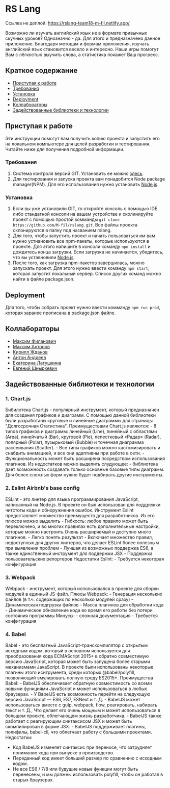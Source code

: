# RS Lang
Ccылка не деплой: https://rslang-team18-m-fil.netlify.app/

Возможно ли изучать английский язык не в формате привычных скучных уроков? Однозначно - да. Для этого и предназначено данное приложение. Благодаря методам и формам приложения, изучать английский язык становится весело и интересно. Наши игры помогут Вам с лёгкостью выучить слова, а статистика покажет Ваш прогресс.

## Краткое содержание
  - [Приступая к работе](#приступая-к-работе)
  - [Требования](#требования)
  - [Установка](#установка)
  - [Deployment](#deployment)
  - [Коллабораторы](#коллабораторы)
  - [Задействованные библиотеки и технологии](#задействованные-библиотеки-и-технологии)


## Приступая к работе
Эти инструкции помогут вам получить копию проекта и запустить его на локальном компьютере для целей разработки и тестирования. Читайте ниже для получения подробной информации.

### Требования
1. Система контроля версий GIT. Установить ее можно [здесь](https://git-scm.com/downloads).
2. Для тестирования и запуска проекта вам понадобится Node package manager(NPM). Для его использования нужно установить [Node.js](https://nodejs.org/en/).

### Установка
1. Если вы уже установили GIT, то откройте консоль с помощью IDE либо стандатной консоли на вашем устройстве и сколинируйте проект с помощью простой комманды `git clone https://github.com/M-fil/rslang.git`. Все файлы проекта склонируются в папку под названием rslang.
3. Для того, чтобы запустить проект и начать пользоваться им вам нужно устнановить все npm-пакеты, которые используются в проекте. Для этого напишите в консоли команду `npm install` и дождитесь конца загрузки. Если загрузка не начинается, убедитесь, что вы уставновили [Node.js](https://nodejs.org/en/).
4. После того, как загрузка npm-пакетов завершилась, можно запускать проект. Для этого нужно ввести команду `npm start`, которая запустит локальный сервер. Список других команд можно найти в файле package.json.

## Deployment
Для того, чтобы собрать проект нужно ввести комманду `npm run prod`, которая заранее прописана в package.json файле.

## Коллабораторы
- [Максим Филанович](https://github.com/M-fil)
- [Максим Антонов](https://github.com/BoL4oNoK)
- [Кирилл Жданов](https://github.com/KirillZhdanov)
- [Антон Андреев](https://github.com/toxAndreev)
- [Екатерина Латушкина](https://github.com/kate-latushkina)
- [Евгений Шныркевич](https://github.com/Shnyrkevich)

## Задействованные библиотеки и технологии
### 1. Chart.js
Бибилотека Chart.js - популярный инструмент, который предназначен для создания графиков и диаграмм.
С помощью данной библиотеки были разработаны круговые и линейные диаграммы для страницы "Долгосрочная Статистика".
Преимуществами Chart.js являются:
    - 8 типов графиков и диаграмм: линейный (Line), линейный с областями (Area), линейчатый (Bar), круговой (Pie), лепестковый «Радар» (Radar), полярный (Polar), пузырьковый (Bubble) и точечная диаграмма рассеивания (Scatter).
    - Все типы графиков можно кастомизировать и снабдить анимацией, и все они адаптивны при работе в сети.
    - Функциональность может быть расширена посредством использования плагинов.
Из недостатков можно выделить слудующее:
    - библиотека дает возможность создавать только основные базовые типы диаграмм. Для более сложных форм нужно будет подбирать другие инструменты.

### 2. Eslint Airbnb's base config
ESLint - это линтер для языка программирования JavaScript, написанный на Node.js. В проекте он был использован для поддрежки читстоты кода и обноружнения ошибок.
Инструмент Eslint предоставляет множество преимуществ для разработчиков. Из его плюсов можно выделить
    - Гибкость: любое правило может быть переключено, и во многих правилах есть дополнительные настройки, которые можно настроить
    Очень расширяемый и доступно много плагинов.
    - Легко понять результат
    - Включает множество правил, недоступных для других линтеров, что делает ESLint более полезным при выявлении проблем
    - Лучшая из возможных поддержка ES6, а также единственный инструмент для поддержки JSX
    - Поддержка пользовательских репортеров
Недостатки Eslint:
    - Требуется некоторая конфигурация

### 3. Webpack
Webpack - инструмент, который использовался в проекте для сборки модулей в единный JS-файл.
Плюсы Webpack:
    - Генерация нескольких файлов (в т.ч. содержащих по несколько модулей сразу)
    - Динамическая подгрузка файлов
    - Масса плагинов для обработки кода
    - Динамическое обновление кода во время его работы без потери состояния программы
Минусы:
    - сложная документация
    - Требуется конфигурация

### 4. Babel
Babel - это бесплатный JavaScript-транскомпилятор с открытым исходным кодом, который в основном используется для преобразования кода ECMAScript 2015+ в обратно совместимую версию JavaScript, которая может быть запущена более старыми механизмами JavaScript.
В проекте были использованы некоторые плагины этого иснтрумента, среди которых @babel/polyfill, позволяющий эмулировать полную среду ES2015+.
Преимущества Babel:
    - BabelJS обеспечивает обратную совместимость со всеми новыми функциями JavaScript и может использоваться в любых браузерах.
    - У BabelJS есть возможность перейти на следующую версию JavaScript — ES6, ES7, ESNext и т. Д.
    - BabelJS может использоваться вместе с gulp, webpack, flow, реагировать, набирать текст и т. Д., Что делает его очень мощным и может использоваться в большом проекте, облегчающем жизнь разработчика.
    - BabelJS также работает с реагирующим синтаксисом JSX и может быть скомпилирован в форме JSX.
    - BabelJS поддерживает плагины, полифилы, babel-cli, что облегчает работу с большими проектами.
Недостатки:
  - Код BabelJS изменяет синтаксис при переносе, что затрудняет понимание кода при выпуске в производство.
  - Переданный код имеет больший размер по сравнению с исходным кодом.
  - Не все ES6 / 7/8 или будущие новые функции могут быть перенесены, и мы должны использовать polyfill, чтобы он работал в старых браузерах.
